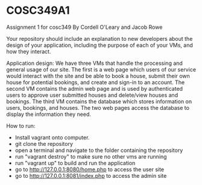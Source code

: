 # COSC349A1
Assignment 1 for cosc349
By Cordell O'Leary and Jacob Rowe

Your repository should include an explanation to new developers
about the design of your application, including the purpose of each
of your VMs, and how they interact.


Application design:
We have three VMs that handle the processing and general usage of our site.
The first is a web page which users of our service would interact with the site and be able to book a house, submit their own house for potential bookings, and create and sign-in to an account. The second VM contains the admin web page and is used by authenticated users to approve user submitted houses and delete/view houses and bookings. The third VM contains the database which stores information on users, bookings, and houses. The two web pages access the database to display the information they need.

How to run:
- Install vagrant onto computer.
- git clone the repository
- open a terminal and navigate to the folder containing the repository
- run "vagrant destroy" to make sure no other vms are running
- run "vagrant up" to build and run the application
- go to http://127.0.0.1:8080/home.php to access the user site
- go to http://127.0.0.1:8081/index.php to access the admin site

